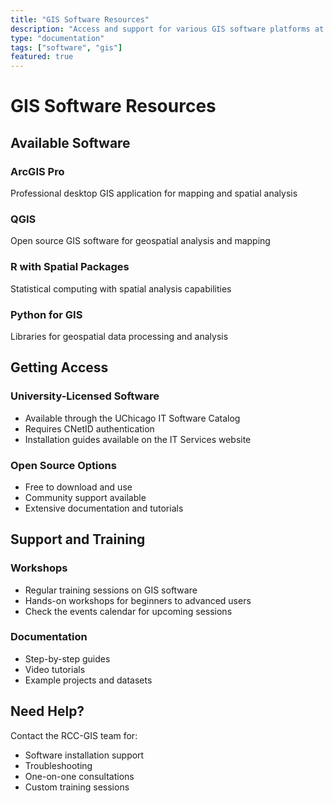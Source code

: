 ```yaml
---
title: "GIS Software Resources"
description: "Access and support for various GIS software platforms at UChicago"
type: "documentation"
tags: ["software", "gis"]
featured: true
---
```


# GIS Software Resources

## Available Software

### ArcGIS Pro
Professional desktop GIS application for mapping and spatial analysis

### QGIS
Open source GIS software for geospatial analysis and mapping

### R with Spatial Packages
Statistical computing with spatial analysis capabilities

### Python for GIS
Libraries for geospatial data processing and analysis

## Getting Access

### University-Licensed Software
- Available through the UChicago IT Software Catalog
- Requires CNetID authentication
- Installation guides available on the IT Services website

### Open Source Options
- Free to download and use
- Community support available
- Extensive documentation and tutorials

## Support and Training

### Workshops
- Regular training sessions on GIS software
- Hands-on workshops for beginners to advanced users
- Check the events calendar for upcoming sessions

### Documentation
- Step-by-step guides
- Video tutorials
- Example projects and datasets

## Need Help?

Contact the RCC-GIS team for:
- Software installation support
- Troubleshooting
- One-on-one consultations
- Custom training sessions
